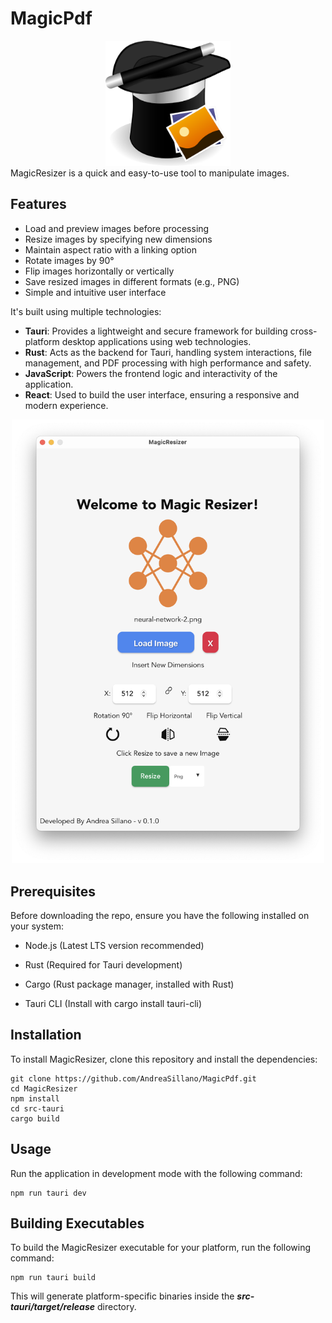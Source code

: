 # MagicPdf
<div style="text-align:center">
<img style='float: center' src="./public/logo_resizer.png" alt="drawing" width="200"/>
</div>
MagicResizer is a quick and easy-to-use tool to manipulate images.

## Features
- Load and preview images before processing
- Resize images by specifying new dimensions
- Maintain aspect ratio with a linking option
- Rotate images by 90°
- Flip images horizontally or vertically
- Save resized images in different formats (e.g., PNG)
- Simple and intuitive user interface

It's built using multiple technologies:

- **Tauri**: Provides a lightweight and secure framework for building cross-platform desktop applications using web technologies.
 - **Rust**: Acts as the backend for Tauri, handling system interactions, file management, and PDF processing with high performance and safety.
- **JavaScript**: Powers the frontend logic and interactivity of the application.
- **React**: Used to build the user interface, ensuring a responsive and modern experience.
<div style="text-align:center">
<img style='float: center' src="./public/Screenshot 2025-01-29 alle 17.12.57.png" alt="drawing" width="500"/>
</div>

## Prerequisites

Before downloading the repo, ensure you have the following installed on your system:

- Node.js (Latest LTS version recommended)

- Rust (Required for Tauri development)

- Cargo (Rust package manager, installed with Rust)

- Tauri CLI (Install with cargo install tauri-cli)

## Installation

To install MagicResizer, clone this repository and install the dependencies:
```
git clone https://github.com/AndreaSillano/MagicPdf.git
cd MagicResizer
npm install
cd src-tauri
cargo build
```
## Usage

Run the application in development mode with the following command:
```
npm run tauri dev
```
## Building Executables

To build the MagicResizer executable for your platform, run the following command:
```
npm run tauri build
```
This will generate platform-specific binaries inside the ***src-tauri/target/release*** directory.
